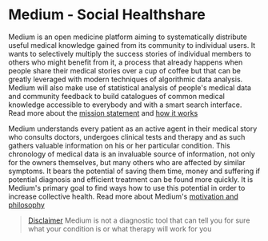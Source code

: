 Medium - Social Healthshare
======

Medium is an open medicine platform aiming to systematically distribute useful medical knowledge gained from its community
to individual users. It wants to selectively multiply the success stories of individual members to others who might benefit from it,
a process that already happens when people share their medical stories over a cup of coffee but that can be greatly leveraged with
modern techniques of algorithmic data analysis. Medium will also make use of statistical analysis of people's medical data and
community feedback to build catalogues of common medical knowledge accessible to everybody and with a smart search interface.
Read more about the [mission statement](http://github.com/bennidi/medium/wiki/Mission-Statement) and [how it works](http://github.com/bennidi/medium/wiki/How-it-works)

Medium understands every patient as an active agent in their medical story who consults doctors, undergoes clinical tests and therapy
and as such gathers valuable information on his or her particular condition. This chronology of medical data is an invaluable source of information,
not only for the owners themselves, but many others who are affected by similar symptoms. It bears the potential of saving them time,
money and suffering if potential diagnosis and efficient treatment can be found more quickly. It is Medium's primary goal to find ways
how to use this potential in order to increase collective health.
Read more about Medium's [motivation and philosophy](http://github.com/bennidi/medium/Motivation-and-Philosophy)



> [Disclaimer](http://github.com/bennidi/medium/Disclaimer)
> Medium is not a diagnostic tool that can tell you for sure what your condition is or what therapy will work for you

